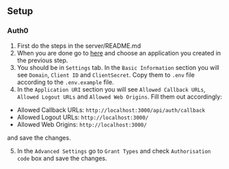 ## Setup

### Auth0

1. First do the steps in the server/README.md
2. When you are done go to [here](https://manage.auth0.com/#/applications) and choose an application you created in the previous step.
3. You should be in `Settings` tab. In the `Basic Information` section you will see `Domain`, `Client ID` and `ClientSecret`. Copy them to `.env` file according to the `.env.example` file.
4. In the `Application URI` section you will see `Allowed Callback URLs`, `Allowed Logout URLs` and `Allowed Web Origins`. Fill them out accordingly:

- Allowed Callback URLs: `http://localhost:3000/api/auth/callback`
- Allowed Logout URLs: `http://localhost:3000/`
- Allowed Web Origins: `http://localhost:3000/`

and save the changes.

5. In the `Advanced Settings` go to `Grant Types` and check `Authorisation code` box and save the changes.
